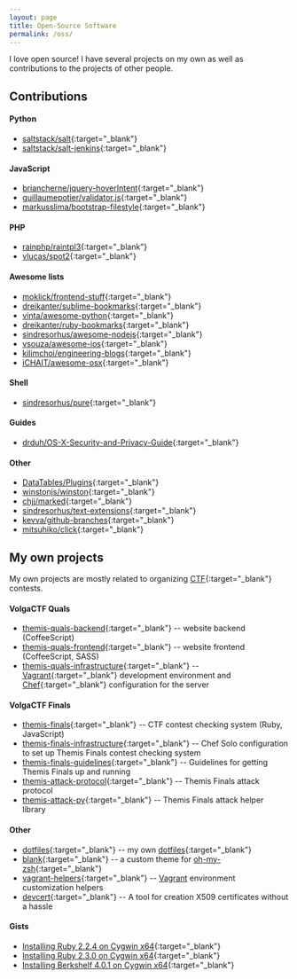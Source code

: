 ```yaml
---
layout: page
title: Open-Source Software
permalink: /oss/
---
```


I love open source! I have several projects on my own as well as contributions to the projects of other people.

## Contributions

#### Python
- [saltstack/salt](https://github.com/saltstack/salt){:target="_blank"}  
- [saltstack/salt-jenkins](https://github.com/saltstack/salt-jenkins){:target="_blank"}  

#### JavaScript
- [briancherne/jquery-hoverIntent](https://github.com/briancherne/jquery-hoverIntent){:target="_blank"}  
- [guillaumepotier/validator.js](https://github.com/guillaumepotier/validator.js){:target="_blank"}  
- [markusslima/bootstrap-filestyle](https://github.com/markusslima/bootstrap-filestyle){:target="_blank"}  

#### PHP
- [rainphp/raintpl3](https://github.com/rainphp/raintpl3){:target="_blank"}  
- [vlucas/spot2](https://github.com/vlucas/spot2){:target="_blank"}  

#### Awesome lists
- [moklick/frontend-stuff](https://github.com/moklick/frontend-stuff){:target="_blank"}  
- [dreikanter/sublime-bookmarks](https://github.com/dreikanter/sublime-bookmarks){:target="_blank"}  
- [vinta/awesome-python](https://github.com/vinta/awesome-python){:target="_blank"}  
- [dreikanter/ruby-bookmarks](https://github.com/dreikanter/ruby-bookmarks){:target="_blank"}  
- [sindresorhus/awesome-nodejs](https://github.com/sindresorhus/awesome-nodejs){:target="_blank"}  
- [vsouza/awesome-ios](https://github.com/vsouza/awesome-ios){:target="_blank"}  
- [kilimchoi/engineering-blogs](https://github.com/kilimchoi/engineering-blogs){:target="_blank"}  
- [iCHAIT/awesome-osx](https://github.com/iCHAIT/awesome-osx){:target="_blank"}  

#### Shell
- [sindresorhus/pure](https://github.com/sindresorhus/pure){:target="_blank"}  

#### Guides
- [drduh/OS-X-Security-and-Privacy-Guide](https://github.com/drduh/OS-X-Security-and-Privacy-Guide){:target="_blank"}  

#### Other
- [DataTables/Plugins](https://github.com/DataTables/Plugins){:target="_blank"}  
- [winstonjs/winston](https://github.com/winstonjs/winston){:target="_blank"}  
- [chjj/marked](https://github.com/chjj/marked){:target="_blank"}  
- [sindresorhus/text-extensions](https://github.com/sindresorhus/text-extensions){:target="_blank"}  
- [kevva/github-branches](https://github.com/kevva/github-branches){:target="_blank"}  
- [mitsuhiko/click](https://github.com/mitsuhiko/click){:target="_blank"}  

## My own projects
My own projects are mostly related to organizing [CTF](https://en.wikipedia.org/wiki/Capture_the_flag){:target="_blank"} contests.  

#### VolgaCTF Quals
- [themis-quals-backend](https://github.com/aspyatkin/themis-quals-backend){:target="_blank"} -- website backend (CoffeeScript)  
- [themis-quals-frontend](https://github.com/aspyatkin/themis-quals-frontend){:target="_blank"} -- website frontend (CoffeeScript, SASS)  
- [themis-quals-infrastructure](https://github.com/aspyatkin/themis-quals-infrastructure){:target="_blank"} -- [Vagrant](https://www.vagrantup.com){:target="_blank"} development environment and [Chef](https://www.chef.io/){:target="_blank"} configuration for the server  

#### VolgaCTF Finals
- [themis-finals](https://github.com/aspyatkin/themis-finals){:target="_blank"} -- CTF contest checking system (Ruby, JavaScript)  
- [themis-finals-infrastructure](https://github.com/aspyatkin/themis-finals-infrastructure){:target="_blank"} -- Chef Solo configuration to set up Themis Finals contest checking system  
- [themis-finals-guidelines](https://github.com/aspyatkin/themis-finals-guidelines){:target="_blank"} -- Guidelines for getting Themis Finals up and running  
- [themis-attack-protocol](https://github.com/aspyatkin/themis-attack-protocol){:target="_blank"} -- Themis Finals attack protocol  
- [themis-attack-py](https://github.com/aspyatkin/themis-attack-py){:target="_blank"} -- Themis Finals attack helper library  

#### Other
- [dotfiles](https://github.com/aspyatkin/dotfiles){:target="_blank"} -- my own [dotfiles](http://dotfiles.github.io){:target="_blank"}  
- [blank](https://github.com/aspyatkin/blank"){:target="_blank"} -- a custom theme for [oh-my-zsh](https://github.com/robbyrussell/oh-my-zsh){:target="_blank"}  
- [vagrant-helpers](https://github.com/aspyatkin/vagrant-helpers){:target="_blank"} -- [Vagrant](https://www.vagrantup.com) environment customization helpers  
- [devcert](https://github.com/aspyatkin/devcert){:target="_blank"} -- A tool for creation X509 certificates without a hassle  

#### Gists
 - [Installing Ruby 2.2.4 on Cygwin x64](https://gist.github.com/aspyatkin/2a1305cceb9101caa2f6){:target="_blank"}  
 - [Installing Ruby 2.3.0 on Cygwin x64](https://gist.github.com/aspyatkin/d2b28fc754e009bd4a48){:target="_blank"}  
 - [Installing Berkshelf 4.0.1 on Cygwin x64](https://gist.github.com/aspyatkin/2a70736080835ac594ba){:target="_blank"}  